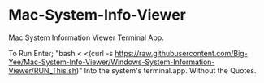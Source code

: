 # Mac-System-Info-Viewer
Mac System Information Viewer Terminal App. 

To Run Enter; 
"bash < <(curl -s https://raw.githubusercontent.com/Big-Yee/Mac-System-Info-Viewer/Windows-System-Information-Viewer/RUN_This.sh)" 
Into the system's terminal.app.
Without the Quotes.
